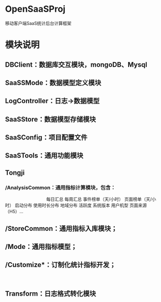 # OpenSaaSProj
移动客户端SaaS统计后台计算框架

# 模块说明
## DBClient：数据库交互模块，mongoDB、Mysql

## SaaSSMode：数据模型定义模块
## LogController：日志->数据模型
## SaaSStore：数据模型存储模块
## SaaSConfig：项目配置文件
## SaaSTools：通用功能模块
## Tongji
###  /AnalysisCommon：通用指标计算模块，包含：
                                    每日汇总
                                    每周汇总
                                    事件榜单（天/小时）
                                    页面榜单（天/小时）
                                    启动分布
                                    使用时长分布
                                    地域分布
                                    活跃度
                                    系统版本
                                    用户机型
                                    页面来源（H5）...
                                    
 ## /StoreCommon：通用指标入库模块；
 ## /Mode：通用指标模型；
 ## /Customize*：订制化统计指标开发；
  
## Transform：日志格式转化模块
